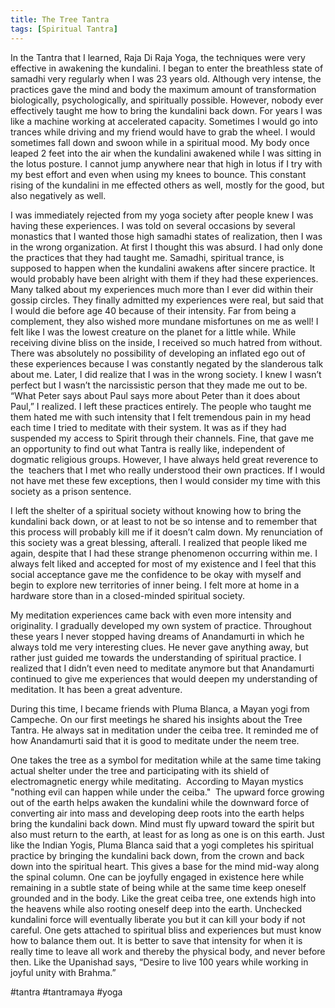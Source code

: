 ```yaml
---
title: The Tree Tantra 
tags: [Spiritual Tantra]
---
```


In the Tantra that I learned, Raja Di Raja Yoga, the techniques were very effective in awakening the kundalini. I began to enter the breathless state of samadhi very regularly when I was 23 years old. Although very intense, the practices gave the mind and body the maximum amount of transformation biologically, psychologically, and spiritually possible. However, nobody ever effectively taught me how to bring the kundalini back down. For years I was like a machine working at accelerated capacity. Sometimes I would go into trances while driving and my friend would have to grab the wheel. I would sometimes fall down and swoon while in a spiritual mood. My body once leaped 2 feet into the air when the kundalini awakened while I was sitting in the lotus posture. I cannot jump anywhere near that high in lotus if I try with my best effort and even when using my knees to bounce. This constant rising of the kundalini in me effected others as well, mostly for the good, but also negatively as well.

I was immediately rejected from my yoga society after people knew I was having these experiences. I was told on several occasions by several monastics that I wanted those high samadhi states of realization, then I was in the wrong organization. At first I thought this was absurd. I had only done the practices that they had taught me. Samadhi, spiritual trance, is supposed to happen when the kundalini awakens after sincere practice. It would probably have been alright with them if they had these experiences. Many talked about my experiences much more than I ever did within their gossip circles. They finally admitted my experiences were real, but said that I would die before age 40 because of their intensity. Far from being a complement, they also wished more mundane misfortunes on me as well! I felt like I was the lowest creature on the planet for a little while. While receiving divine bliss on the inside, I received so much hatred from without. There was absolutely no possibility of developing an inflated ego out of these experiences because I was constantly negated by the slanderous talk about me. Later, I did realize that I was in the wrong society. I knew I wasn’t perfect but I wasn’t the narcissistic person that they made me out to be. “What Peter says about Paul says more about Peter than it does about Paul,” I realized. I left these practices entirely. The people who taught me them hated me with such intensity that I felt tremendous pain in my head each time I tried to meditate with their system. It was as if they had suspended my access to Spirit through their channels. Fine, that gave me an opportunity to find out what Tantra is really like, independent of dogmatic religious groups. However, I have always held great reverence to the  teachers that I met who really understood their own practices. If I would not have met these few exceptions, then I would consider my time with this society as a prison sentence.

I left the shelter of a spiritual society without knowing how to bring the kundalini back down, or at least to not be so intense and to remember that this process will probably kill me if it doesn’t calm down. My renunciation of this society was a great blessing, afterall. I realized that people liked me again, despite that I had these strange phenomenon occurring within me. I always felt liked and accepted for most of my existence and I feel that this social acceptance gave me the confidence to be okay with myself and begin to explore new territories of inner being. I felt more at home in a hardware store than in a closed-minded spiritual society.

My meditation experiences came back with even more intensity and originality. I gradually developed my own system of practice. Throughout these years I never stopped having dreams of Anandamurti in which he always told me very interesting clues. He never gave anything away, but rather just guided me towards the understanding of spiritual practice. I realized that I didn’t even need to meditate anymore but that Anandamurti continued to give me experiences that would deepen my understanding of meditation. It has been a great adventure.

During this time, I became friends with Pluma Blanca, a Mayan yogi from Campeche. On our first meetings he shared his insights about the Tree Tantra. He always sat in meditation under the ceiba tree. It reminded me of how Anandamurti said that it is good to meditate under the neem tree.

One takes the tree as a symbol for meditation while at the same time taking actual shelter under the tree and participating with its shield of electromagnetic<wbr /> energy while meditating.  According to Mayan mystics "nothing evil can happen while under the ceiba."  The upward force growing out of the earth helps awaken the kundalini while the downward force of converting air into mass and developing deep roots into the earth helps bring the kundalini back down. Mind must fly upward toward the spirit but also must return to the earth, at least for as long as one is on this earth. Just like the Indian Yogis, Pluma Blanca said that a yogi completes his spiritual practice by bringing the kundalini back down, from the crown and back down into the spiritual heart. This gives a base for the mind mid-way along the spinal column. One can be joyfully engaged in existence here while remaining in a subtle state of being while at the same time keep oneself grounded and in the body. Like the great ceiba tree, one extends high into the heavens while also rooting oneself deep into the earth. Unchecked kundalini force will eventually liberate you but it can kill your body if not careful. One gets attached to spiritual bliss and experiences but must know how to balance them out. It is better to save that intensity for when it is really time to leave all work and thereby the physical body, and never before then. Like the Upanishad says, “Desire to live 100 years while working in joyful unity with Brahma.”

#tantra #tantramaya #yoga
